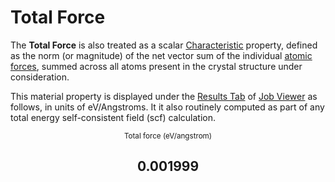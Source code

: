 # Total Force

The **Total Force** is also treated as a scalar [Characteristic](../classification/general.md) property, defined as the norm (or magnitude) of the net vector sum of the individual [atomic forces](../non-scalar/atomic.md), summed across all atoms present in the crystal structure under consideration.

This material property is displayed under the [Results Tab](../../jobs/ui/results-tab.md) of [Job Viewer](../../jobs/ui/viewer.md) as follows, in units of eV/Angstroms. It it also routinely computed as part of any total energy self-consistent field (scf) calculation.

<div class="clearfix"><center><div class="chart"><i class="zmdi zmdi-arrows zmdi-hc-3x"></i></div><div class="count"><small><!-- react-text: 1660 -->Total force<!-- /react-text --><!-- react-text: 1661 --> (<!-- /react-text --><!-- react-text: 1662 -->eV/angstrom<!-- /react-text --><!-- react-text: 1663 -->)<!-- /react-text --></small><h2>0.001999</h2></div></div>
